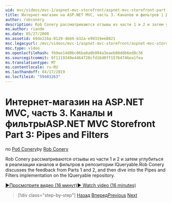 ```yaml
---
uid: mvc/videos/mvc-1/aspnet-mvc-storefront/aspnet-mvc-storefront-part-3-pipes-and-filters
title: Интернет-магазин на ASP.NET MVC, часть 3. Каналов и фильтров | Документация Майкрософт
author: robconery
description: Rob Conery рассматриваются отзывы из части 1 и 2 и затем углубиться в реализации каналов и фильтров в репозитории IQueryable.
ms.author: riande
ms.date: 05/27/2008
ms.assetid: 69de22ba-0129-4bb9-b32a-e99319ee8021
msc.legacyurl: /mvc/videos/mvc-1/aspnet-mvc-storefront/aspnet-mvc-storefront-part-3-pipes-and-filters
msc.type: video
ms.openlocfilehash: fb9ee14d0bc06ba0a0b994a3eaeb08ddb6ed8c36
ms.sourcegitcommit: 0f1119340e4464720cfd16d0ff15764746ea1fea
ms.translationtype: MT
ms.contentlocale: ru-RU
ms.lasthandoff: 04/17/2019
ms.locfileid: "59403263"
---
```

# <a name="aspnet-mvc-storefront-part-3-pipes-and-filters"></a><span data-ttu-id="5015d-103">Интернет-магазин на ASP.NET MVC, часть 3. Каналы и фильтры</span><span class="sxs-lookup"><span data-stu-id="5015d-103">ASP.NET MVC Storefront Part 3: Pipes and Filters</span></span>

<span data-ttu-id="5015d-104">по [Роб Conery](https://github.com/robconery)</span><span class="sxs-lookup"><span data-stu-id="5015d-104">by [Rob Conery](https://github.com/robconery)</span></span>

<span data-ttu-id="5015d-105">Rob Conery рассматриваются отзывы из части 1 и 2 и затем углубиться в реализации каналов и фильтров в репозитории IQueryable.</span><span class="sxs-lookup"><span data-stu-id="5015d-105">Rob Conery discusses the feedback from Parts 1 and 2, and then dive into the Pipes and Filters implementation on the IQueryable repository.</span></span>

[<span data-ttu-id="5015d-106">&#9654;Просмотрите видео (16 минут)</span><span class="sxs-lookup"><span data-stu-id="5015d-106">&#9654; Watch video (16 minutes)</span></span>](https://channel9.msdn.com/Blogs/ASP-NET-Site-Videos/aspnet-mvc-storefront-part-3-pipes-and-filters)

> [!div class="step-by-step"]
> <span data-ttu-id="5015d-107">[Назад](aspnet-mvc-storefront-part-2-the-repository-pattern.md)
> [Вперед](aspnet-mvc-storefront-part-4-linq-to-sql-spike.md)</span><span class="sxs-lookup"><span data-stu-id="5015d-107">[Previous](aspnet-mvc-storefront-part-2-the-repository-pattern.md)
[Next](aspnet-mvc-storefront-part-4-linq-to-sql-spike.md)</span></span>
